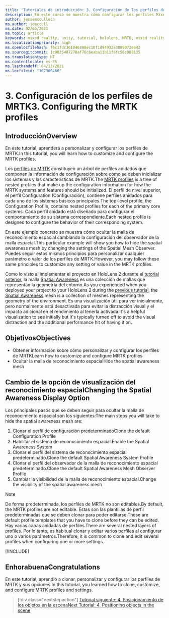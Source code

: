 ```yaml
---
title: 'Tutoriales de introducción: 3. Configuración de los perfiles de MRTK'
description: En este curso se muestra cómo configurar los perfiles Mixed Reality Toolkit (MRTK).
author: jessemcculloch
ms.author: jemccull
ms.date: 02/05/2021
ms.topic: article
keywords: mixed reality, unity, tutorial, hololens, MRTK, mixed reality toolkit, UWP, spatial awareness
ms.localizationpriority: high
ms.openlocfilehash: f6c17dc361846808ec10f1d94932e3089072e642
ms.sourcegitcommit: 1c9035487270af76c6eaba11b11f6fc56c008135
ms.translationtype: HT
ms.contentlocale: es-ES
ms.lasthandoff: 04/13/2021
ms.locfileid: "107300460"
---
```

# <a name="3-configuring-the-mrtk-profiles"></a><span data-ttu-id="dbe79-105">3. Configuración de los perfiles de MRTK</span><span class="sxs-lookup"><span data-stu-id="dbe79-105">3. Configuring the MRTK profiles</span></span>

## <a name="overview"></a><span data-ttu-id="dbe79-106">Introducción</span><span class="sxs-lookup"><span data-stu-id="dbe79-106">Overview</span></span>

<span data-ttu-id="dbe79-107">En este tutorial, aprenderá a personalizar y configurar los perfiles de MRTK.</span><span class="sxs-lookup"><span data-stu-id="dbe79-107">In this tutorial, you will learn how to customize and configure the MRTK profiles.</span></span>

<span data-ttu-id="dbe79-108">Los <a href="/windows/mixed-reality/mrtk-unity/features/profiles/profiles" target="_blank">perfiles de MRTK</a> constituyen un árbol de perfiles anidados que componen la información de configuración sobre cómo se deben inicializar los sistemas y las características de MRTK.</span><span class="sxs-lookup"><span data-stu-id="dbe79-108">The <a href="/windows/mixed-reality/mrtk-unity/features/profiles/profiles" target="_blank">MRTK profiles</a> is a tree of nested profiles that make up the configuration information for how the MRTK systems and features should be initialized.</span></span> <span data-ttu-id="dbe79-109">El perfil de nivel superior, el perfil Configuration (Configuración), contiene perfiles anidados para cada uno de los sistemas básicos principales.</span><span class="sxs-lookup"><span data-stu-id="dbe79-109">The top-level profile, the Configuration Profile, contains nested profiles for each of the primary core systems.</span></span> <span data-ttu-id="dbe79-110">Cada perfil anidado está diseñado para configurar el comportamiento de su sistema correspondiente.</span><span class="sxs-lookup"><span data-stu-id="dbe79-110">Each nested profile is designed to configure the behavior of their corresponding system.</span></span>

<span data-ttu-id="dbe79-111">En este ejemplo concreto se muestra cómo ocultar la malla de reconocimiento espacial cambiando la configuración del observador de la malla espacial.</span><span class="sxs-lookup"><span data-stu-id="dbe79-111">This particular example will show you how to hide the spatial awareness mesh by changing the settings of the Spatial Mesh Observer.</span></span> <span data-ttu-id="dbe79-112">Puedes seguir estos mismos principios para personalizar cualquier parámetro o valor de los perfiles de MRTK.</span><span class="sxs-lookup"><span data-stu-id="dbe79-112">However, you may follow these same principles to customize any setting or value in the MRTK profiles.</span></span>

<span data-ttu-id="dbe79-113">Como lo visto al implementar el proyecto en HoloLens 2 durante el [tutorial anterior](mr-learning-base-02.md#congratulations), la malla <a href="/windows/mixed-reality/mrtk-unity/features/spatial-awareness/spatial-awareness-getting-started" target="_blank">Spatial Awareness</a> es una colección de mallas que representan la geometría del entorno.</span><span class="sxs-lookup"><span data-stu-id="dbe79-113">As you experienced when you deployed your project to your HoloLens 2 during the [previous tutorial](mr-learning-base-02.md#congratulations), the <a href="/windows/mixed-reality/mrtk-unity/features/spatial-awareness/spatial-awareness-getting-started" target="_blank">Spatial Awareness</a> mesh is a collection of meshes representing the geometry of the environment.</span></span> <span data-ttu-id="dbe79-114">Es una visualización útil para ver inicialmente, pero normalmente está desactivada para evitar la distracción visual y el impacto adicional en el rendimiento al tenerla activada.</span><span class="sxs-lookup"><span data-stu-id="dbe79-114">It's a helpful visualization to see initially but it's typically turned off to avoid the visual distraction and the additional performance hit of having it on.</span></span>

## <a name="objectives"></a><span data-ttu-id="dbe79-115">Objetivos</span><span class="sxs-lookup"><span data-stu-id="dbe79-115">Objectives</span></span>

* <span data-ttu-id="dbe79-116">Obtener información sobre cómo personalizar y configurar los perfiles de MRTK</span><span class="sxs-lookup"><span data-stu-id="dbe79-116">Learn how to customize and configure MRTK profiles</span></span>
* <span data-ttu-id="dbe79-117">Ocultar la malla de reconocimiento espacial</span><span class="sxs-lookup"><span data-stu-id="dbe79-117">Hide the spatial awareness mesh</span></span>

## <a name="changing-the-spatial-awareness-display-option"></a><span data-ttu-id="dbe79-118">Cambio de la opción de visualización del reconocimiento espacial</span><span class="sxs-lookup"><span data-stu-id="dbe79-118">Changing the Spatial Awareness Display Option</span></span>

<span data-ttu-id="dbe79-119">Los principales pasos que se deben seguir para ocultar la malla de reconocimiento espacial son los siguientes:</span><span class="sxs-lookup"><span data-stu-id="dbe79-119">The main steps you will take to hide the spatial awareness mesh are:</span></span>

1. <span data-ttu-id="dbe79-120">Clonar el perfil de configuración predeterminado</span><span class="sxs-lookup"><span data-stu-id="dbe79-120">Clone the default Configuration Profile</span></span>
2. <span data-ttu-id="dbe79-121">Habilitar el sistema de reconocimiento espacial.</span><span class="sxs-lookup"><span data-stu-id="dbe79-121">Enable the Spatial Awareness System</span></span>
3. <span data-ttu-id="dbe79-122">Clonar el perfil del sistema de reconocimiento espacial predeterminado.</span><span class="sxs-lookup"><span data-stu-id="dbe79-122">Clone the default Spatial Awareness System Profile</span></span>
4. <span data-ttu-id="dbe79-123">Clonar el perfil del observador de la malla de reconocimiento espacial predeterminado.</span><span class="sxs-lookup"><span data-stu-id="dbe79-123">Clone the default Spatial Awareness Mesh Observer Profile</span></span>
5. <span data-ttu-id="dbe79-124">Cambiar la visibilidad de la malla de reconocimiento espacial.</span><span class="sxs-lookup"><span data-stu-id="dbe79-124">Change the visibility of the spatial awareness mesh</span></span>

> [!NOTE]
> <span data-ttu-id="dbe79-125">De forma predeterminada, los perfiles de MRTK no son editables.</span><span class="sxs-lookup"><span data-stu-id="dbe79-125">By default, the MRTK profiles are not editable.</span></span> <span data-ttu-id="dbe79-126">Estas son las plantillas de perfil predeterminadas que se deben clonar para poder editarse.</span><span class="sxs-lookup"><span data-stu-id="dbe79-126">These are default profile templates that you have to clone before they can be edited.</span></span> <span data-ttu-id="dbe79-127">Hay varias capas anidadas de perfiles.</span><span class="sxs-lookup"><span data-stu-id="dbe79-127">There are several nested layers of profiles.</span></span> <span data-ttu-id="dbe79-128">Por lo tanto, es habitual clonar y editar varios perfiles al configurar uno o varios parámetros.</span><span class="sxs-lookup"><span data-stu-id="dbe79-128">Therefore, it is common to clone and edit several profiles when configuring one or more settings.</span></span>

[!INCLUDE[](includes/configuring-profile.md)]

## <a name="congratulations"></a><span data-ttu-id="dbe79-129">Enhorabuena</span><span class="sxs-lookup"><span data-stu-id="dbe79-129">Congratulations</span></span>

<span data-ttu-id="dbe79-130">En este tutorial, aprendió a clonar, personalizar y configurar los perfiles de MRTK y sus opciones.</span><span class="sxs-lookup"><span data-stu-id="dbe79-130">In this tutorial, you learned how to clone, customize, and configure MRTK profiles and settings.</span></span>

> [!div class="nextstepaction"]
> [<span data-ttu-id="dbe79-131">Tutorial siguiente: 4. Posicionamiento de los objetos en la escena</span><span class="sxs-lookup"><span data-stu-id="dbe79-131">Next Tutorial: 4. Positioning objects in the scene</span></span>](mr-learning-base-04.md)